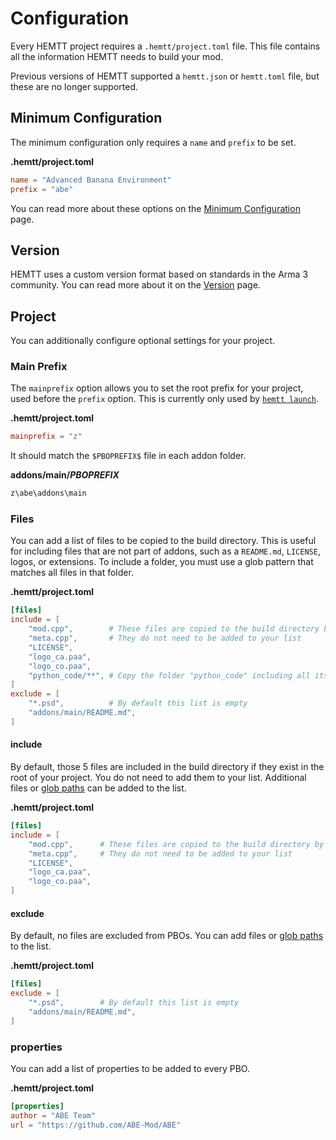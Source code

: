 # Configuration

Every HEMTT project requires a `.hemtt/project.toml` file. This file contains all the information HEMTT needs to build your mod.

Previous versions of HEMTT supported a `hemtt.json` or `hemtt.toml` file, but these are no longer supported.

## Minimum Configuration

The minimum configuration only requires a `name` and `prefix` to be set.

**.hemtt/project.toml**

```toml
name = "Advanced Banana Environment"
prefix = "abe"
```

You can read more about these options on the [Minimum Configuration](./minimum.md) page.

## Version

HEMTT uses a custom version format based on standards in the Arma 3 community. You can read more about it on the [Version](./version.md) page.

## Project

You can additionally configure optional settings for your project.

### Main Prefix

The `mainprefix` option allows you to set the root prefix for your project, used before the `prefix` option. This is currently only used by [`hemtt launch`](../commands/launch.md).

**.hemtt/project.toml**

```toml
mainprefix = "z"
```

It should match the `$PBOPREFIX$` file in each addon folder.

**addons/main/$PBOPREFIX$**

```txt
z\abe\addons\main
```

### Files

You can add a list of files to be copied to the build directory. This is useful for including files that are not part of addons, such as a `README.md`, `LICENSE`, logos, or extensions. To include a folder, you must use a glob pattern that matches all files in that folder.

**.hemtt/project.toml**

```toml
[files]
include = [
    "mod.cpp",        # These files are copied to the build directory by default
    "meta.cpp",       # They do not need to be added to your list
    "LICENSE",
    "logo_ca.paa",
    "logo_co.paa",
    "python_code/**", # Copy the folder "python_code" including all its files
]
exclude = [
    "*.psd",          # By default this list is empty
    "addons/main/README.md",
]
```

#### include

By default, those 5 files are included in the build directory if they exist in the root of your project. You do not need to add them to your list. Additional files or [glob paths](<https://en.wikipedia.org/wiki/Glob_(programming)>) can be added to the list.

**.hemtt/project.toml**

```toml
[files]
include = [
    "mod.cpp",      # These files are copied to the build directory by default
    "meta.cpp",     # They do not need to be added to your list
    "LICENSE",
    "logo_ca.paa",
    "logo_co.paa",
]
```

#### exclude

By default, no files are excluded from PBOs. You can add files or [glob paths](<https://en.wikipedia.org/wiki/Glob_(programming)>) to the list.

**.hemtt/project.toml**

```toml
[files]
exclude = [
    "*.psd",        # By default this list is empty
    "addons/main/README.md",
]
```

### properties

You can add a list of properties to be added to every PBO.

**.hemtt/project.toml**

```toml
[properties]
author = "ABE Team"
url = "https://github.com/ABE-Mod/ABE"
```

